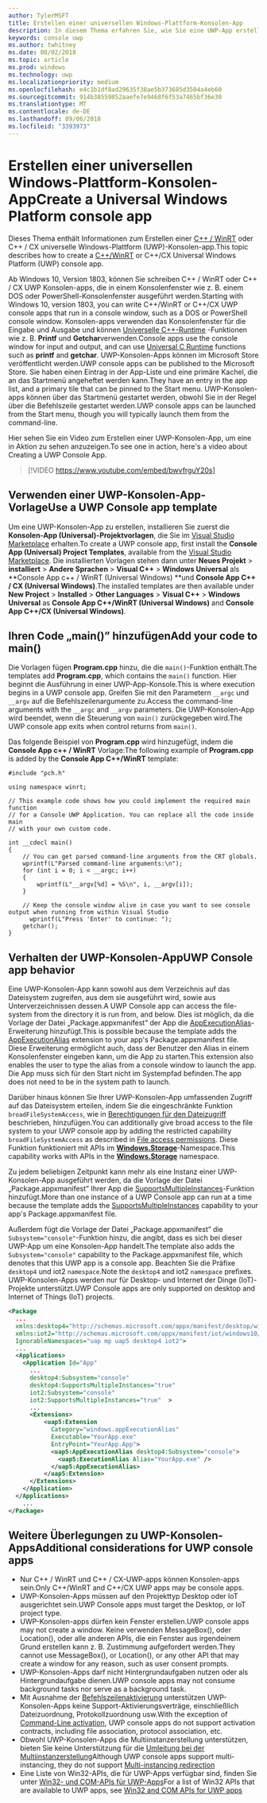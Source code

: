 ```yaml
---
author: TylerMSFT
title: Erstellen einer universellen Windows-Plattform-Konsolen-App
description: In diesem Thema erfahren Sie, wie Sie eine UWP-App erstellen, die in einem Konsolenfenster ausgeführt wird.
keywords: console uwp
ms.author: twhitney
ms.date: 08/02/2018
ms.topic: article
ms.prod: windows
ms.technology: uwp
ms.localizationpriority: medium
ms.openlocfilehash: e4c1b1df8ad29635f38ae5b373685d3504a4eb60
ms.sourcegitcommit: 914b38559852aaefe7e9468f6f53a7465bf36e30
ms.translationtype: MT
ms.contentlocale: de-DE
ms.lasthandoff: 09/06/2018
ms.locfileid: "3393973"
---
```

# <a name="create-a-universal-windows-platform-console-app"></a><span data-ttu-id="329df-104">Erstellen einer universellen Windows-Plattform-Konsolen-App</span><span class="sxs-lookup"><span data-stu-id="329df-104">Create a Universal Windows Platform console app</span></span>

<span data-ttu-id="329df-105">Dieses Thema enthält Informationen zum Erstellen einer [C++ / WinRT](/windows/uwp/cpp-and-winrt-apis/intro-to-using-cpp-with-winrt) oder C++ / CX universelle Windows-Plattform (UWP)-Konsolen-app.</span><span class="sxs-lookup"><span data-stu-id="329df-105">This topic describes how to create a [C++/WinRT](/windows/uwp/cpp-and-winrt-apis/intro-to-using-cpp-with-winrt) or C++/CX Universal Windows Platform (UWP) console app.</span></span>

<span data-ttu-id="329df-106">Ab Windows 10, Version 1803, können Sie schreiben C++ / WinRT oder C++ / CX UWP Konsolen-apps, die in einem Konsolenfenster wie z. B. einem DOS oder PowerShell-Konsolenfenster ausgeführt werden.</span><span class="sxs-lookup"><span data-stu-id="329df-106">Starting with Windows 10, version 1803, you can write C++/WinRT or C++/CX UWP console apps that run in a console window, such as a DOS or PowerShell console window.</span></span> <span data-ttu-id="329df-107">Konsolen-apps verwenden das Konsolenfenster für die Eingabe und Ausgabe und können [Universelle C++-Runtime](/cpp/c-runtime-library/reference/crt-alphabetical-function-reference) -Funktionen wie z. B. **Printf** und **Getchar**verwenden.</span><span class="sxs-lookup"><span data-stu-id="329df-107">Console apps use the console window for input and output, and can use [Universal C Runtime](/cpp/c-runtime-library/reference/crt-alphabetical-function-reference) functions such as **printf** and **getchar**.</span></span> <span data-ttu-id="329df-108">UWP-Konsolen-Apps können im Microsoft Store veröffentlicht werden.</span><span class="sxs-lookup"><span data-stu-id="329df-108">UWP console apps can be published to the Microsoft Store.</span></span> <span data-ttu-id="329df-109">Sie haben einen Eintrag in der App-Liste und eine primäre Kachel, die an das Startmenü angeheftet werden kann.</span><span class="sxs-lookup"><span data-stu-id="329df-109">They have an entry in the app list, and a primary tile that can be pinned to the Start menu.</span></span> <span data-ttu-id="329df-110">UWP-Konsolen-apps können über das Startmenü gestartet werden, obwohl Sie in der Regel über die Befehlszeile gestartet werden.</span><span class="sxs-lookup"><span data-stu-id="329df-110">UWP console apps can be launched from the Start menu, though you will typically launch them from the command-line.</span></span>

<span data-ttu-id="329df-111">Hier sehen Sie ein Video zum Erstellen einer UWP-Konsolen-App, um eine in Aktion zu sehen anzuzeigen.</span><span class="sxs-lookup"><span data-stu-id="329df-111">To see one in action, here's a video about Creating a UWP Console App.</span></span>

> [!VIDEO https://www.youtube.com/embed/bwvfrguY20s]

## <a name="use-a-uwp-console-app-template"></a><span data-ttu-id="329df-112">Verwenden einer UWP-Konsolen-App-Vorlage</span><span class="sxs-lookup"><span data-stu-id="329df-112">Use a UWP Console app template</span></span> 

<span data-ttu-id="329df-113">Um eine UWP-Konsolen-App zu erstellen, installieren Sie zuerst die **Konsolen-App (Universal)-Projektvorlagen**, die Sie im [Visual Studio Marketplace](https://marketplace.visualstudio.com/items?itemName=AndrewWhitechapelMSFT.ConsoleAppUniversal) erhalten.</span><span class="sxs-lookup"><span data-stu-id="329df-113">To create a UWP console app, first install the **Console App (Universal) Project Templates**, available from the [Visual Studio Marketplace](https://marketplace.visualstudio.com/items?itemName=AndrewWhitechapelMSFT.ConsoleAppUniversal).</span></span> <span data-ttu-id="329df-114">Die installierten Vorlagen stehen dann unter **Neues Projekt** > **installiert** > **Andere Sprachen** > **Visual C++** > **Windows Universal** als \*\*Console App c++ / WinRT (Universal Windows) \*\*und **Console App C++ / CX (Universal Windows)**.</span><span class="sxs-lookup"><span data-stu-id="329df-114">The installed templates are then available under **New Project** > **Installed** > **Other Languages** > **Visual C++** > **Windows Universal** as **Console App C++/WinRT (Universal Windows)** and **Console App C++/CX (Universal Windows)**.</span></span>

## <a name="add-your-code-to-main"></a><span data-ttu-id="329df-115">Ihren Code „main()” hinzufügen</span><span class="sxs-lookup"><span data-stu-id="329df-115">Add your code to main()</span></span>

<span data-ttu-id="329df-116">Die Vorlagen fügen **Program.cpp** hinzu, die die `main()`-Funktion enthält.</span><span class="sxs-lookup"><span data-stu-id="329df-116">The templates add **Program.cpp**, which contains the `main()` function.</span></span> <span data-ttu-id="329df-117">Hier beginnt die Ausführung in einer UWP-App-Konsole.</span><span class="sxs-lookup"><span data-stu-id="329df-117">This is where execution begins in a UWP console app.</span></span> <span data-ttu-id="329df-118">Greifen Sie mit den Parametern `__argc` und `__argv` auf die Befehlszeilenargumente zu.</span><span class="sxs-lookup"><span data-stu-id="329df-118">Access the command-line arguments with the `__argc` and `__argv` parameters.</span></span> <span data-ttu-id="329df-119">Die UWP-Konsolen-App wird beendet, wenn die Steuerung von `main()` zurückgegeben wird.</span><span class="sxs-lookup"><span data-stu-id="329df-119">The UWP console app exits when control returns from `main()`.</span></span>

<span data-ttu-id="329df-120">Das folgende Beispiel von **Program.cpp** wird hinzugefügt, indem die **Console App c++ / WinRT** Vorlage:</span><span class="sxs-lookup"><span data-stu-id="329df-120">The following example of **Program.cpp** is added by the **Console App C++/WinRT** template:</span></span>

```cppwinrt
#include "pch.h"

using namespace winrt;

// This example code shows how you could implement the required main function
// for a Console UWP Application. You can replace all the code inside main
// with your own custom code.

int __cdecl main()
{
    // You can get parsed command-line arguments from the CRT globals.
    wprintf(L"Parsed command-line arguments:\n");
    for (int i = 0; i < __argc; i++)
    {
        wprintf(L"__argv[%d] = %S\n", i, __argv[i]);
    }

    // Keep the console window alive in case you want to see console output when running from within Visual Studio
      wprintf(L"Press 'Enter' to continue: ");
    getchar();
}
```

## <a name="uwp-console-app-behavior"></a><span data-ttu-id="329df-121">Verhalten der UWP-Konsolen-App</span><span class="sxs-lookup"><span data-stu-id="329df-121">UWP Console app behavior</span></span>

<span data-ttu-id="329df-122">Eine UWP-Konsolen-App kann sowohl aus dem Verzeichnis auf das Dateisystem zugreifen, aus dem sie ausgeführt wird, sowie aus Unterverzeichnissen dessen.</span><span class="sxs-lookup"><span data-stu-id="329df-122">A UWP Console app can access the file-system from the directory it is run from, and below.</span></span> <span data-ttu-id="329df-123">Dies ist möglich, da die Vorlage der Datei „Package.appxmanifest” der App die [AppExecutionAlias](https://docs.microsoft.com/uwp/schemas/appxpackage/uapmanifestschema/element-uap5-appexecutionalias)-Erweiterung hinzufügt.</span><span class="sxs-lookup"><span data-stu-id="329df-123">This is possible because the template adds the [AppExecutionAlias](https://docs.microsoft.com/uwp/schemas/appxpackage/uapmanifestschema/element-uap5-appexecutionalias) extension to your app's Package.appxmanifest file.</span></span> <span data-ttu-id="329df-124">Diese Erweiterung ermöglicht auch, dass der Benutzer den Alias in einem Konsolenfenster eingeben kann, um die App zu starten.</span><span class="sxs-lookup"><span data-stu-id="329df-124">This extension also enables the user to type the alias from a console window to launch the app.</span></span> <span data-ttu-id="329df-125">Die App muss sich für den Start nicht im Systempfad befinden.</span><span class="sxs-lookup"><span data-stu-id="329df-125">The app does not need to be in the system path to launch.</span></span>

<span data-ttu-id="329df-126">Darüber hinaus können Sie Ihrer UWP-Konsolen-App umfassenden Zugriff auf das Dateisystem erteilen, indem Sie die eingeschränkte Funktion `broadFileSystemAccess`, wie in [Berechtigungen für den Dateizugriff](https://docs.microsoft.com/windows/uwp/files/file-access-permissions) beschrieben, hinzufügen.</span><span class="sxs-lookup"><span data-stu-id="329df-126">You can additionally give broad access to the file system to your UWP console app by adding the restricted capability `broadFileSystemAccess` as described in [File access permissions](https://docs.microsoft.com/windows/uwp/files/file-access-permissions).</span></span> <span data-ttu-id="329df-127">Diese Funktion funktioniert mit APIs im [**Windows.Storage**](https://msdn.microsoft.com/library/windows/apps/BR227346)-Namespace.</span><span class="sxs-lookup"><span data-stu-id="329df-127">This capability works with APIs in the [**Windows.Storage**](https://msdn.microsoft.com/library/windows/apps/BR227346) namespace.</span></span>

<span data-ttu-id="329df-128">Zu jedem beliebigen Zeitpunkt kann mehr als eine Instanz einer UWP-Konsolen-App ausgeführt werden, da die Vorlage der Datei „Package.appxmanifest” Ihrer App die [SupportsMultipleInstances](multi-instance-uwp.md)-Funktion hinzufügt.</span><span class="sxs-lookup"><span data-stu-id="329df-128">More than one instance of a UWP Console app can run at a time because the template adds the [SupportsMultipleInstances](multi-instance-uwp.md) capability to your app's Package.appxmanifest file.</span></span>

<span data-ttu-id="329df-129">Außerdem fügt die Vorlage der Datei „Package.appxmanifest” die `Subsystem="console"`-Funktion hinzu, die angibt, dass es sich bei dieser UWP-App um eine Konsolen-App handelt.</span><span class="sxs-lookup"><span data-stu-id="329df-129">The template also adds the `Subsystem="console"` capability to the Package.appxmanifest file, which denotes that this UWP app is a console app.</span></span> <span data-ttu-id="329df-130">Beachten Sie die Präfixe `desktop4` und iot2 `namespace`.</span><span class="sxs-lookup"><span data-stu-id="329df-130">Note the `desktop4` and iot2 `namespace` prefixes.</span></span> <span data-ttu-id="329df-131">UWP-Konsolen-Apps werden nur für Desktop- und Internet der Dinge (IoT)-Projekte unterstützt.</span><span class="sxs-lookup"><span data-stu-id="329df-131">UWP Console apps are only supported on desktop and Internet of Things (IoT) projects.</span></span>

```xml
<Package
  ...
  xmlns:desktop4="http://schemas.microsoft.com/appx/manifest/desktop/windows10/4" 
  xmlns:iot2="http://schemas.microsoft.com/appx/manifest/iot/windows10/2" 
  IgnorableNamespaces="uap mp uap5 desktop4 iot2">
  ...
  <Applications>
    <Application Id="App"
      ...
      desktop4:Subsystem="console" 
      desktop4:SupportsMultipleInstances="true" 
      iot2:Subsystem="console" 
      iot2:SupportsMultipleInstances="true"  >
      ...
      <Extensions>
          <uap5:Extension 
            Category="windows.appExecutionAlias" 
            Executable="YourApp.exe" 
            EntryPoint="YourApp.App">
            <uap5:AppExecutionAlias desktop4:Subsystem="console">
              <uap5:ExecutionAlias Alias="YourApp.exe" />
            </uap5:AppExecutionAlias>
          </uap5:Extension>
      </Extensions>
    </Application>
  </Applications>
    ...
</Package>
```

## <a name="additional-considerations-for-uwp-console-apps"></a><span data-ttu-id="329df-132">Weitere Überlegungen zu UWP-Konsolen-Apps</span><span class="sxs-lookup"><span data-stu-id="329df-132">Additional considerations for UWP console apps</span></span>

- <span data-ttu-id="329df-133">Nur C++ / WinRT und C++ / CX-UWP-apps können Konsolen-apps sein.</span><span class="sxs-lookup"><span data-stu-id="329df-133">Only C++/WinRT and C++/CX UWP apps may be console apps.</span></span>
- <span data-ttu-id="329df-134">UWP-Konsolen-Apps müssen auf den Projekttyp Desktop oder IoT ausgerichtet sein.</span><span class="sxs-lookup"><span data-stu-id="329df-134">UWP Console apps must target the Desktop, or IoT project type.</span></span>
- <span data-ttu-id="329df-135">UWP-Konsolen-apps dürfen kein Fenster erstellen.</span><span class="sxs-lookup"><span data-stu-id="329df-135">UWP console apps may not create a window.</span></span> <span data-ttu-id="329df-136">Keine verwenden MessageBox(), oder Location(), oder alle anderen APIs, die ein Fenster aus irgendeinem Grund erstellen kann z. B. Zustimmung aufgefordert werden.</span><span class="sxs-lookup"><span data-stu-id="329df-136">They cannot use MessageBox(), or Location(), or any other API that may create a window for any reason, such as user consent prompts.</span></span>
- <span data-ttu-id="329df-137">UWP-Konsolen-Apps darf nicht Hintergrundaufgaben nutzen oder als Hintergrundaufgabe dienen.</span><span class="sxs-lookup"><span data-stu-id="329df-137">UWP console apps may not consume background tasks nor serve as a background task.</span></span>
- <span data-ttu-id="329df-138">Mit Ausnahme der [Befehlszeilenaktivierung](https://blogs.windows.com/buildingapps/2017/07/05/command-line-activation-universal-windows-apps/#5YJUzjBoXCL4MhAe.97) unterstützen UWP-Konsolen-Apps keine Support-Aktivierungsverträge, einschließlich Dateizuordnung, Protokollzuordnung usw.</span><span class="sxs-lookup"><span data-stu-id="329df-138">With the exception of [Command-Line activation](https://blogs.windows.com/buildingapps/2017/07/05/command-line-activation-universal-windows-apps/#5YJUzjBoXCL4MhAe.97), UWP console apps do not support activation contracts, including file association, protocol association, etc.</span></span>
- <span data-ttu-id="329df-139">Obwohl UWP-Konsolen-Apps die Multiinstanzerstellung unterstützen, bieten Sie keine Unterstützung für die [Umleitung bei der Multiinstanzerstellung](multi-instance-uwp.md)</span><span class="sxs-lookup"><span data-stu-id="329df-139">Although UWP console apps support multi-instancing, they do not support [Multi-instancing redirection](multi-instance-uwp.md)</span></span>
- <span data-ttu-id="329df-140">Eine Liste von Win32-APIs, die für UWP-Apps verfügbar sind, finden Sie unter [Win32- und COM-APIs für UWP-Apps](https://docs.microsoft.com/uwp/win32-and-com/win32-and-com-for-uwp-apps)</span><span class="sxs-lookup"><span data-stu-id="329df-140">For a list of Win32 APIs that are available to UWP apps, see [Win32 and COM APIs for UWP apps](https://docs.microsoft.com/uwp/win32-and-com/win32-and-com-for-uwp-apps)</span></span>